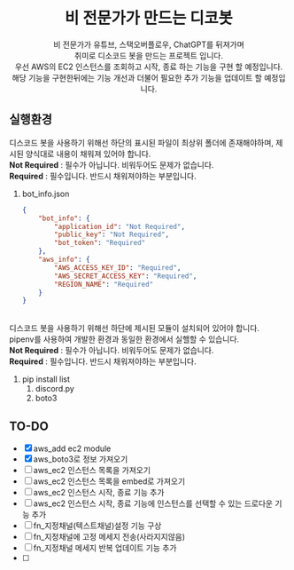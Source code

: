 # <center>비 전문가가 만드는 디코봇</center>

<center>
비 전문가가 유튜브, 스택오버플로우, ChatGPT를 뒤져가며<br>취미로 디소코드 봇을 만드는 프로젝트 입니다.<br>우선 AWS의 EC2 인스턴스를 조회하고 시작, 종료 하는 기능을 구현 할 예정입니다.<br>해당 기능을 구현한뒤에는 기능 개선과 더불어 필요한 추가 기능을 업데이트 할 예정입니다.
</center>

## 실행환경
디스코드 봇을 사용하기 위해선 하단의 표시된 파일이 최상위 폴더에 존재해야하며, 제시된 양식대로 내용이 채워져 있어야 합니다.<br><b>Not Required</b> : 필수가 아닙니다. 비워두어도 문제가 없습니다.<br><b>Required</b> : 필수입니다. 반드시 채워져야하는 부분입니다.

   1. bot_info.json
        ```json
        {
            "bot_info": {
                "application_id": "Not Required",
                "public_key": "Not Required",
                "bot_token": "Required"
            },
            "aws_info": {
                "AWS_ACCESS_KEY_ID": "Required",
                "AWS_SECRET_ACCESS_KEY": "Required",
                "REGION_NAME": "Required"
            }
        }
        ```
<br>디스코드 봇을 사용하기 위해선 하단에 제시된 모듈이 설치되어 있어야 합니다. <br>pipenv를 사용하여 개발한 환경과 동일한 환경에서 실핼할 수 있습니다.<br><b>Not Required</b> : 필수가 아닙니다. 비워두어도 문제가 없습니다.<br><b>Required</b> : 필수입니다. 반드시 채워져야하는 부분입니다.
1. pip install list
   1. discord.py
   2. boto3

## TO-DO
- [x] aws_add ec2 module
- [x] aws_boto3로 정보 가져오기
- [ ] aws_ec2 인스턴스 목록을 가져오기
- [ ] aws_ec2 인스턴스 목록을 embed로 가져오기
- [ ] aws_ec2 인스턴스 시작, 종료 기능 추가
- [ ] aws_ec2 인스턴스 시작, 종료 기능에 인스턴스를 선택할 수 있는 드로다운 기능 추가
- [ ] fn_지정채널(텍스트채널)설정 기능 구상
- [ ] fn_지정채널에 고정 메세지 전송(사라지지않음)
- [ ] fn_지정채널 메세지 반복 업데이트 기능 추가
- [ ] 